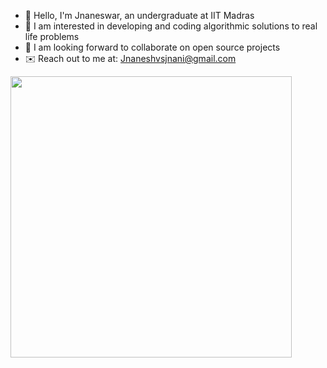 * 👋 Hello, I'm Jnaneswar, an undergraduate at IIT Madras
* 🤖 I am interested in developing and coding algorithmic solutions to real life problems
* 🤝 I am looking forward to collaborate on open source projects
* ✉️ Reach out to me at: Jnaneshvsjnani@gmail.com

<!--
**Jnaneshrompilli/jnaneshrompilli** is a ✨ _special_ ✨ repository because its `README.md` (this file) appears on your GitHub profile-->

<p align="center" justify="center">
  <a justify="center">
    <img align="left" src="https://github-readme-stats.vercel.app/api?username=jnaneshrompilli&show_icons=true&theme=buefy" width="450">
  </a>
</p>


